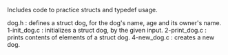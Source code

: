 Includes code to practice structs and typedef usage.

dog.h : defines a struct dog, for the dog's name, age and its owner's name.
1-init_dog.c : initializes a struct dog, by the given input.
2-print_dog.c : prints contents of elements of a struct dog.
4-new_dog.c : creates a new dog.
